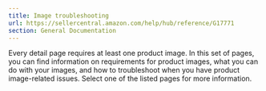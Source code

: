 ```yaml
---
title: Image troubleshooting
url: https://sellercentral.amazon.com/help/hub/reference/G17771
section: General Documentation
---
```


Every detail page requires at least one product image. In this set of pages,
you can find information on requirements for product images, what you can do
with your images, and how to troubleshoot when you have product image-related
issues. Select one of the listed pages for more information.

